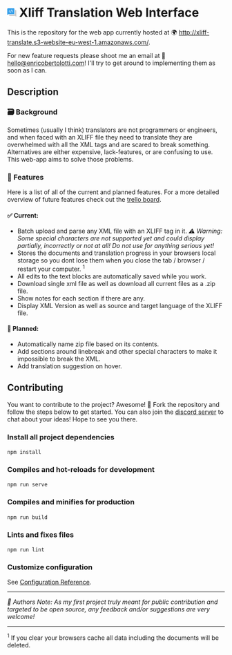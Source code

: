 # <img src="https://raw.githubusercontent.com/enricobertolotti/xliff-translate/master/src/assets/icons/logos/icon_colorful.png" height=20/> Xliff Translation Web Interface
This is the repository for the web app currently hosted at 🌍 http://xliff-translate.s3-website-eu-west-1.amazonaws.com/. 

For new feature requests please shoot me an email at 📨hello@enricobertolotti.com! I'll try to get around to implementing them as soon as I can.



## Description


### 🗃️ Background
Sometimes (usually I think) translators are not programmers or engineers, and when faced with an XLIFF file they need to translate they are overwhelmed with all the XML tags and are scared to break something. Alternatives are either expensive, lack-features, or are confusing to use. This web-app aims to solve those problems.

### 📜 Features
Here is a list of all of the current and planned features. For a more detailed overview of future features check out the [trello board](https://trello.com/b/HHcgwnXx/xliff-translate-web-app).

#### ✅ Current: 
* Batch upload and parse any XML file with an XLIFF tag in it. *⚠️ Warning: Some special characters are not supported yet and could display partially, incorrectly or not at all! Do not use for anything serious yet!*
* Stores the documents and translation progress in your browsers local storage so you dont lose them when you close the tab / browser / restart your computer. <sup>1</sup>
* All edits to the text blocks are automatically saved while you work.
* Download single xml file as well as download all current files as a .zip file.
* Show notes for each section if there are any.
* Display XML Version as well as source and target language of the XLIFF file.

#### 🚧 Planned: 
* Automatically name zip file based on its contents.
* Add sections around linebreak and other special characters to make it impossible to break the XML. 
* Add translation suggestion on hover.


## Contributing

You want to contribute to the project? Awesome! 🍾 Fork the repository and follow the steps below to get started. You can also join the [discord server](https://discord.gg/hGjMAqaYQC) to chat about your ideas! Hope to see you there. 

### Install all project dependencies
```
npm install
```

### Compiles and hot-reloads for development
```
npm run serve
```

### Compiles and minifies for production
```
npm run build
```

### Lints and fixes files
```
npm run lint
```

### Customize configuration
See [Configuration Reference](https://cli.vuejs.org/config/).

---

*📝 Authors Note: As my first project truly meant for public contribution and targeted to be open source, any feedback and/or suggestions are very welcome!*

---

<sup>1</sup> If you clear your browsers cache all data including the documents will be deleted.
